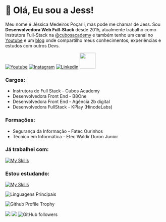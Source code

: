 
# :vulcan_salute: Olá, Eu sou a Jess! 




<p align="left" style="text-align: justify">
  
Meu nome é Jéssica Medeiros Poçarli, mas pode me chamar de Jess. Sou **Desenvolvedora Web Full-Stack** desde 2015, atualmente trabalho como Instrutora Full-Stack na [@cubosacademy](https://cubos.academy/) e também tenho um canal no [Youtube](https://www.youtube.com/c/jesscoderoficial) e um [blog](https://jesscoder.com.br/) onde compartilho meus conhecimentos, experiências e estudos com outros Devs.

</p>

[![Youtube](https://img.shields.io/badge/jesscoderoficial-FF0000?style=for-the-badge&logo=youtube&logoColor=white)](https://www.youtube.com/c/jesscoderoficial)
[![Instagram](https://img.shields.io/badge/jess.coder-E4405F?style=for-the-badge&logo=instagram&logoColor=white)](https://www.instagram.com/jess.coder/)
[![Linkedin](https://img.shields.io/badge/jessica%20medeiros%20pocarli-0077B5?style=for-the-badge&logo=linkedin&logoColor=white)](https://www.linkedin.com/in/jessicamedeirospocarli/) 
<a href="mailto:jessicamedeirosp96@gmail.com">
  <img src="https://media.tenor.com/kXp0f-dmTXAAAAAi/%E6%94%B6%E5%88%B0-%E5%B7%A5%E4%BD%9C.gif" width="50px" />
</a>
### Cargos:
- Instrutora de Full Stack - Cubos Academy 
- Desenvolvedora Front End - B8One
- Desenvolvedora Front End - Agência 2b digital
- Desenvolvedora FullStack - KPlay (HinodeLabs)

### Formações:
- Segurança da Informação - Fatec Ourinhos 
- Técnico em Informática - Etec Waldir Duron Junior 
  
### Já trabalhei com:
[![My Skills](https://skillicons.dev/icons?i=html,css,js,typescript,react,nextjs,sass,figma,nodejs,postgres,jest)](https://skillicons.dev)

### Estou estudando:
[![My Skills](https://skillicons.dev/icons?i=jest,vitest,cypress,angular)](https://skillicons.dev)

![Linguagens Principais](https://github-readme-stats.vercel.app/api/top-langs/?username=jessicamedeirosp&theme=tokyonight&hide_border=true&custom_title=Linguagens%20%Principais)

![Github Profile Trophy](https://github-profile-trophy.vercel.app/?username=jessicamedeirosp&theme=onedark&margin-w=4)

![](https://komarev.com/ghpvc/?username=jessicamedeirosp&color=000000)
![](https://estruyf-github.azurewebsites.net/api/VisitorHit?user=jessicamedeirosp&countColorcountColor&countColor=%232979ff) ![GitHub followers](https://img.shields.io/github/followers/jessicamedeirosp?label=Follow&style=social)
